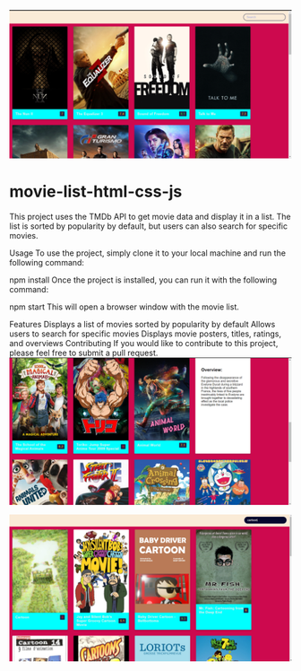 ![Screenshot of the project](https://github.com/nanthankaran/movie-list-html-css-js/blob/master/Screenshot%202023-10-11%20055430.png)
# movie-list-html-css-js
  This project uses the TMDb API to get movie data and display it in a list. The list is sorted by popularity by default, but users can also search for specific movies.

Usage
To use the project, simply clone it to your local machine and run the following command:

npm install
Once the project is installed, you can run it with the following command:

npm start
This will open a browser window with the movie list.

Features
Displays a list of movies sorted by popularity by default
Allows users to search for specific movies
Displays movie posters, titles, ratings, and overviews
Contributing
If you would like to contribute to this project, please feel free to submit a pull request.
![Screenshot of the project](https://github.com/nanthankaran/movie-list-html-css-js/blob/master/Screenshot%202023-10-11%20055458.png)

![Screenshot of the project](https://github.com/nanthankaran/movie-list-html-css-js/blob/master/Screenshot%202023-10-11%20060822.png)

